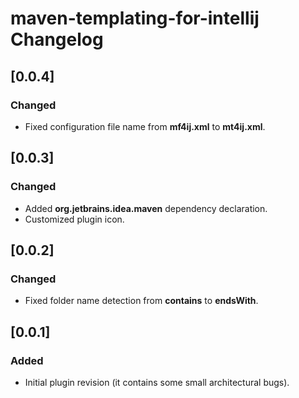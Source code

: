 # maven-templating-for-intellij Changelog

## [0.0.4]

### Changed

- Fixed configuration file name from **mf4ij.xml** to **mt4ij.xml**.

## [0.0.3]

### Changed

- Added **org.jetbrains.idea.maven** dependency declaration.
- Customized plugin icon.

## [0.0.2]

### Changed

- Fixed folder name detection from **contains** to **endsWith**. 

## [0.0.1]

### Added

- Initial plugin revision (it contains some small architectural bugs).
